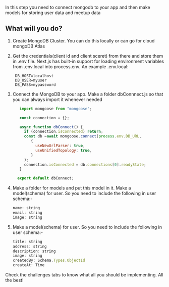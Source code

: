 In this step you need to connect mongodb to your app and then make models for storing user data and meetup data

## What will you do?

1. Create MongoDB Cluster. You can do this locally or can go for cloud mongoDB Atlas

2. Get the credentials(client id and client sceret) from there and store them in .env file.
   Next.js has built-in support for loading environment variables from .env.local into process.env.
   An example .env.local:
   ```env 
    DB_HOST=localhost
    DB_USER=myuser
    DB_PASS=mypassword
   ```

3. Connect the MongoDB to your app. Make a folder dbConnnect.js so that you can always import it whenever needed
    ```javascript
       import mongoose from "mongoose";

       const connection = {};

       async function dbConnect() {
         if (connection.isConnected) return;
         const db =await mongoose.connect(process.env.DB_URL, 
            {
              useNewUrlParser: true,
              useUnifiedTopology: true,
            }
         );
         connection.isConnected = db.connections[0].readyState;
       }

      export default dbConnect;
      ```

4. Make a folder for models and put this model in it. Make a model(schema) for user. So you need to include the following in user schema:-
   ```javascript
   name: string
   email: string
   image: string
   ```

4. Make a model(schema) for user. So you need to include the following in user schema:-
   ```javascript
   title: string
   address: string
   description: string
   image: string
   createdBy: Schema.Types.ObjectId
   createAt: Time
   ```

 Check the challenges tabs to know what all you should be implementing. All the best!

